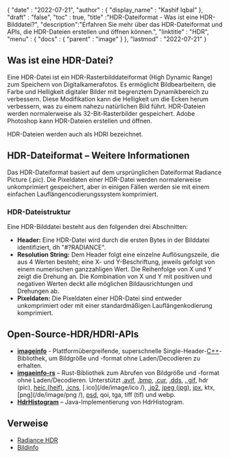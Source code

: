 {
  "date" : "2022-07-21",
  "author" : {
    "display_name" : "Kashif Iqbal"
},
  "draft" : "false",
  "toc" : true,
  "title" :"HDR-Dateiformat - Was ist eine HDR-Bilddatei?",
  "description":"Erfahren Sie mehr über das HDR-Dateiformat und APIs, die HDR-Dateien erstellen und öffnen können.",
  "linktitle" : "HDR",
  "menu" : {
    "docs" : {
      "parent" : "image"
}
},
  "lastmod" : "2022-07-21"
}

## Was ist eine HDR-Datei?

Eine HDR-Datei ist ein HDR-Rasterbilddateiformat (High Dynamic Range) zum Speichern von Digitalkamerafotos. Es ermöglicht Bildbearbeitern, die Farbe und Helligkeit digitaler Bilder mit begrenztem Dynamikbereich zu verbessern. Diese Modifikation kann die Helligkeit um die Ecken herum verbessern, was zu einem nahezu natürlichen Bild führt. HDR-Dateien werden normalerweise als 32-Bit-Rasterbilder gespeichert. Adobe Photoshop kann HDR-Dateien erstellen und öffnen.

HDR-Dateien werden auch als HDRI bezeichnet.

## HDR-Dateiformat – Weitere Informationen

Das HDR-Dateiformat basiert auf dem ursprünglichen Dateiformat Radiance Picture (.pic). Die Pixeldaten einer HDR-Datei werden normalerweise unkomprimiert gespeichert, aber in einigen Fällen werden sie mit einem einfachen Lauflängencodierungssystem komprimiert.

### HDR-Dateistruktur

Eine HDR-Bilddatei besteht aus den folgenden drei Abschnitten:

* **Header:** Eine HDR-Datei wird durch die ersten Bytes in der Bilddatei identifiziert, dh "#?RADIANCE".
* **Resolution String:** Dem Header folgt eine einzelne Auflösungszeile, die aus 4 Werten besteht; eine X- und Y-Beschriftung, jeweils gefolgt von einem numerischen ganzzahligen Wert. Die Reihenfolge von X und Y zeigt die Drehung an. Die Kombination von X und Y mit positiven und negativen Werten deckt alle möglichen Bildausrichtungen und Drehungen ab.
* **Pixeldaten:** Die Pixeldaten einer HDR-Datei sind entweder unkomprimiert oder mit einer standardmäßigen Lauflängenkodierung komprimiert.

## Open-Source-HDR/HDRI-APIs

* **[imageinfo](https://github.com/xiaozhuai/imageinfo)** - Plattformübergreifende, superschnelle Single-Header-[C++](/de/programming/cpp/)-Bibliothek, um Bildgröße und -format ohne Laden/Decodieren zu erhalten.
* **[imgaeinfo-rs](https://github.com/xiaozhuai/imageinfo-rs)** – Rust-Bibliothek zum Abrufen von Bildgröße und -format ohne Laden/Decodieren. Unterstützt [.avif](/de/image/avif/), [.bmp](/de/image/bmp/), [.cur](/de/image/cur/), [.dds](/de/image/dds/), [. gif](/de/image/gif/), hdr (pic), [heic (heif)](/de/image/heic/), [.icns](/de/image/icns/), [.ico](/de/image/ico /), [.jp2](/de/image/jp2/), [jpeg (jpg)](/de/image/jpeg/), [jpx](/de/image/jpx/), ktx, [png](/de/image/png /), [psd](/de/image/psd/), qoi, tga, tiff (tif) und webp.
* **[HdrHistogram](https://github.com/HdrHistogram/HdrHistogram)** – Java-Implementierung von HdrHistogram.

## Verweise

* [Radiance HDR](http://paulbourke.net/dataformats/pic/)
* [Bildinfo](https://github.com/xiaozhuai/imageinfo)


